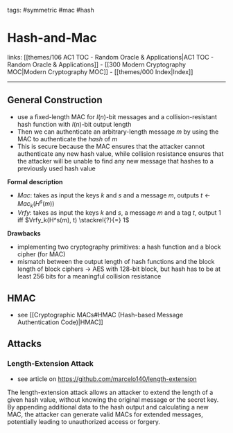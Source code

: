 tags: #symmetric #mac #hash

# Hash-and-Mac

links: [[themes/106 AC1 TOC - Random Oracle & Applications|AC1 TOC - Random Oracle & Applications]] - [[300 Modern Cryptography MOC|Modern Cryptography MOC]] - [[themes/000 Index|Index]]

---

## General Construction

- use a fixed-length MAC for $l(n)$-bit messages and a collision-resistant hash function with $l(n)$-bit output length
- Then we can authenticate an arbitrary-length message $m$ by using the MAC to authenticate the *hash* of $m$
- This is secure because the MAC ensures that the attacker cannot authenticate any new hash value, while collision resistance ensures that the attacker will be unable to find any new message that hashes to a previously used hash value

**Formal description**

- $Mac$:  takes as input the keys $k$ and $s$ and a message $m$, outputs $t \leftarrow Mac_k(H^s(m))$
- $Vrfy$: takes as input the keys $k$ and $s$, a message $m$ and a tag $t$, output 1 iff $Vrfy_k(H^s(m), t) \stackrel{?}{=} 1$

**Drawbacks**

- implementing two cryptography primitives: a hash function and a block cipher (for MAC)
- mismatch between the output length of hash functions and the block length of block ciphers $\rightarrow$ AES with 128-bit block, but hash has to be at least 256 bits for a meaningful collision resistance

## HMAC

- see [[Cryptographic MACs#HMAC (Hash-based Message Authentication Code)|HMAC]]

## Attacks

### Length-Extension Attack

- see article on https://github.com/marcelo140/length-extension

The length-extension attack allows an attacker to extend the length of a given hash value, without knowing the original message or the secret key. By appending additional data to the hash output and calculating a new MAC, the attacker can generate valid MACs for extended messages, potentially leading to unauthorized access or forgery.